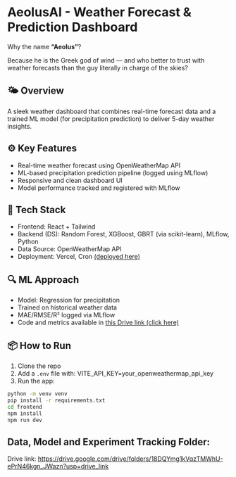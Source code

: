 # AeolusAI - Weather Forecast & Prediction Dashboard
Why the name **“Aeolus”**?

Because he is the Greek god of wind — and who better to trust with weather forecasts than the guy literally in charge of the skies?
## 🌤️ Overview
A sleek weather dashboard that combines real-time forecast data and a trained ML model (for precipitation prediction) to deliver 5-day weather insights.

## ⚙️ Key Features
- Real-time weather forecast using OpenWeatherMap API
- ML-based precipitation prediction pipeline (logged using MLflow)
- Responsive and clean dashboard UI
- Model performance tracked and registered with MLflow

## 🧠 Tech Stack
- Frontend: React + Tailwind
- Backend (DS): Random Forest, XGBoost, GBRT (via scikit-learn), MLflow, Python
- Data Source: OpenWeatherMap API
- Deployment: Vercel, Cron [(deployed here)](https://aeolus-ai.vercel.app/)

## 🔍 ML Approach
- Model: Regression for precipitation
- Trained on historical weather data
- MAE/RMSE/R² logged via MLflow
- Code and metrics available in [this Drive link (click here)](https://drive.google.com/drive/folders/18DQYmg1kVqzTMWhU-ePrN46kgn_JWazn?usp=drive_link)

## 📦 How to Run
1. Clone the repo
2. Add a `.env` file with:
VITE_API_KEY=your_openweathermap_api_key
3. Run the app:
```bash
python -m venv venv
pip install -r requirements.txt
cd frontend
npm install
npm run dev
```

## Data, Model and Experiment Tracking Folder:
Drive link: https://drive.google.com/drive/folders/18DQYmg1kVqzTMWhU-ePrN46kgn_JWazn?usp=drive_link
